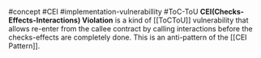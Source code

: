 #concept #CEI #implementation-vulnerabillity #ToC-ToU
**CEI(Checks-Effects-Interactions) Violation** is a kind of [[ToCToU]] vulnerability that allows re-enter from the callee contract by calling interactions before the checks-effects are completely done. This is an anti-pattern of the [[CEI Pattern]].

